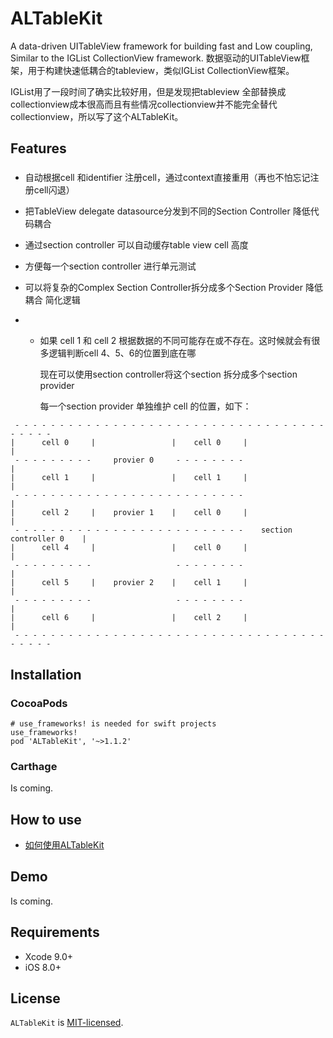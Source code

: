 # ALTableKit

A data-driven UITableView framework for building fast and Low coupling, Similar to the IGList CollectionView framework.
数据驱动的UITableView框架，用于构建快速低耦合的tableview，类似IGList CollectionView框架。

IGList用了一段时间了确实比较好用，但是发现把tableview 全部替换成collectionview成本很高而且有些情况collectionview并不能完全替代collectionview，所以写了这个ALTableKit。

## Features

### 

* 自动根据cell 和identifier 注册cell，通过context直接重用（再也不怕忘记注册cell闪退）
* 把TableView delegate datasource分发到不同的Section Controller 降低代码耦合
* 通过section controller 可以自动缓存table view cell 高度
* 方便每一个section controller 进行单元测试
* 可以将复杂的Complex Section Controller拆分成多个Section Provider 降低耦合 简化逻辑

* * 如果 cell 1 和 cell 2 根据数据的不同可能存在或不存在。这时候就会有很多逻辑判断cell 4、5、6的位置到底在哪
  
    现在可以使用section controller将这个section 拆分成多个section provider 
   
    每一个section provider 单独维护 cell 的位置，如下：

```
 - - - - - - - - - - - - - - - - - - - - - - - - - - - - - - - - - - - - - - - - 
|      cell 0     |                 |    cell 0     |                           |
 - - - - - - - - -     provier 0     - - - - - - - -                            |
|      cell 1     |                 |    cell 1     |                           |
 - - - - - - - - - - - - - - - - - - - - - - - - - -                            |
|      cell 2     |    provier 1    |    cell 0     |                           |
 - - - - - - - - - - - - - - - - - - - - - - - - - -    section controller 0    |
|      cell 4     |                 |    cell 0     |                           |
 - - - - - - - - -                   - - - - - - - -                            |
|      cell 5     |    provier 2    |    cell 1     |                           |
 - - - - - - - - -                   - - - - - - - -                            |
|      cell 6     |                 |    cell 2     |                           |
 - - - - - - - - - - - - - - - - - - - - - - - - - - - - - - - - - - - - - - - - 
```

### 

## Installation

### CocoaPods
```
# use_frameworks! is needed for swift projects
use_frameworks!
pod 'ALTableKit', '~>1.1.2'
```

### Carthage
Is coming.

## How to use

* [如何使用ALTableKit](https://github.com/wanyawan/ALTableKit/wiki/%E5%A6%82%E4%BD%95%E4%BD%BF%E7%94%A8ALTableKit)

## Demo
Is coming.

## Requirements

- Xcode 9.0+
- iOS 8.0+

## License

`ALTableKit` is [MIT-licensed](./LICENSE).
